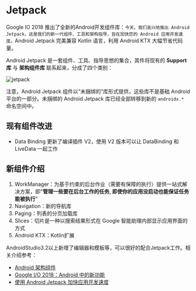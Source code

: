 # Jetpack

Google IO 2018 推出了全新的Android开发组件库：`今天，我们高兴地推出 Android Jetpack，这是我们的新一代组件、工具和架构指导，旨在加快您的 Android 应用开发速度。`Android Jetpack 完美兼容 Kotlin 语言，利用 Android KTX 大幅节省代码量。

Android Jetpack 是一套组件、工具、指导思想的集合，其件将现有的 **Support库** 与 **架构组件库** 联系起来，分成了四个类别：

![jetpack](index_files/jetpack.png)

注意，Android Jetpack 组件以“未捆绑的”库形式提供，这些库不是基础 Android 平台的一部分。未捆绑的 Android Jetpack 库已经全部转移到新的 `androidx.*` 命名空间中。

## 现有组件改进

- Data Binding 更新了编译插件 V2，使用 V2 版本可以让 DataBinding 和 LiveData 一起工作

## 新组件介绍

1. WorkManager：为基于约束的后台作业（需要有保障的执行）提供一站式解决方案，即"**管理一些要在后台工作的任务, 即使你的应用没启动也能保证任务能被执行**"
2. Navigation：新的导航库
3. Paging：列表的分页加载库
4. Slices：切片是一种以搜索结果形式在 Google 智能助理内部显示应用界面的方式
5. Android KTX：Kotlin扩展

AndroidStudio3.2以上新增了编辑器和模板等，可以很好的配合Jetpack工作。相关介绍参考：

- [Android 架构组件](https://developer.android.com/jetpack/arch/?hl=zh-cn)
- [Google I/O 2018：Android 中的新功能](http://developers.googleblog.cn/2018/05/google-io-2018android.html "Google I/O 2018：Android 中的新功能")
- [使用 Android Jetpack 加快应用开发速度](http://developers.googleblog.cn/2018/05/android-jetpack.html "使用 Android Jetpack 加快应用开发速度")
